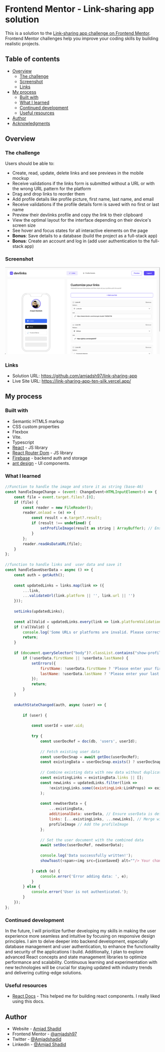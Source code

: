 # Frontend Mentor - Link-sharing app solution

This is a solution to the [Link-sharing app challenge on Frontend Mentor](https://www.frontendmentor.io/challenges/linksharing-app-Fbt7yweGsT). Frontend Mentor challenges help you improve your coding skills by building realistic projects.

## Table of contents

- [Overview](#overview)
    - [The challenge](#the-challenge)
    - [Screenshot](#screenshot)
    - [Links](#links)
- [My process](#my-process)
    - [Built with](#built-with)
    - [What I learned](#what-i-learned)
    - [Continued development](#continued-development)
    - [Useful resources](#useful-resources)
- [Author](#author)
- [Acknowledgments](#acknowledgments)


## Overview

### The challenge

Users should be able to:

- Create, read, update, delete links and see previews in the mobile mockup
- Receive validations if the links form is submitted without a URL or with the wrong URL pattern for the platform
- Drag and drop links to reorder them
- Add profile details like profile picture, first name, last name, and email
- Receive validations if the profile details form is saved with no first or last name
- Preview their devlinks profile and copy the link to their clipboard
- View the optimal layout for the interface depending on their device's screen size
- See hover and focus states for all interactive elements on the page
- **Bonus**: Save details to a database (build the project as a full-stack app)
- **Bonus**: Create an account and log in (add user authentication to the full-stack app)

### Screenshot

![](./screenshot.png)

### Links

- Solution URL: https://github.com/amjadsh97/link-sharing-app
- Live Site URL: https://link-sharing-app-ten-silk.vercel.app/

## My process

### Built with

- Semantic HTML5 markup
- CSS custom properties
- Flexbox
- Vite.
- Typescript
- [React](https://reactjs.org/) - JS library
- [React Router Dom](https://reactrouter.com/en/main) - JS library
- [Firebase](https://firebase.google.com/) - backend auth and storage
- [ant design](https://ant.design/components/overview/) - UI components.


### What I learned


```js
//Function to handle the image and store it as string (base-46)
const handleImageChange = (event: ChangeEvent<HTMLInputElement>) => {
	const file = event.target.files?.[0];
	if (file) {
		const reader = new FileReader();
		reader.onload = (e) => {
			const result = e.target?.result;
			if (result !== undefined) {
				setProfileImage(result as string | ArrayBuffer); // Ensure result is not undefined
			}
		};
		reader.readAsDataURL(file);
	}
};

//function to handle links and  user data and save it 
const handleSaveUserData = async () => {
	const auth = getAuth();

	const updatedLinks = links.map(link => ({
		...link,
		...validateUrl(link.platform || '', link.url || '')
	}));

	setLinks(updatedLinks);

	const allValid = updatedLinks.every(link => link.platformValidationMessage === '' && link.urlValidationMessage === '');
	if (!allValid) {
		console.log('Some URLs or platforms are invalid. Please correct them before saving.');
		return;
	}

	if (document.querySelector("body")?.classList.contains("show-profile")) {
		if (!userData.firstName || !userData.lastName) {
			setErrors({
				firstName: !userData.firstName ? 'Please enter your first name' : '',
				lastName: !userData.lastName ? 'Please enter your last name' : '',
			});
			return;
		}
	}

	onAuthStateChanged(auth, async (user) => {

		if (user) {

			const userId = user.uid;

			try {
				const userDocRef = doc(db, 'users', userId);

				// Fetch existing user data
				const userDocSnap = await getDoc(userDocRef);
				const existingData = userDocSnap.exists() ? userDocSnap.data() : {};

				// Combine existing data with new data without duplicates
				const existingLinks = existingData.links || [];
				const newLinks = updatedLinks.filter(link =>
					!existingLinks.some((existingLink:LinkProps) => existingLink.url === link.url)
				);

				const newUserData = {
					...existingData,
					additionalData: userData, // Ensure userData is defined elsewhere in your code
					links: [...existingLinks, ...newLinks], // Merge without duplicates
					profileImage // Add the profileImage
				};

				// Set the user document with the combined data
				await setDoc(userDocRef, newUserData);

				console.log('Data successfully written!');
				showToast(<span><img src={iconSaved} alt=""/> Your changes have been successfully saved!</span>);

			} catch (e) {
				console.error('Error adding data: ', e);
			}
		} else {
			console.error('User is not authenticated.');
		}
	});
};

```

### Continued development

In the future, I will prioritize further developing my skills in making the user experience 
more seamless and intuitive by focusing on responsive design principles. I aim to delve 
deeper into backend development, especially database management and user authentication, 
to enhance the functionality and security of the applications I build. Additionally, I plan
to explore advanced React concepts and state management libraries to optimize performance and
scalability. Continuous learning and experimentation with new technologies will be crucial for
staying updated with industry trends and delivering cutting-edge solutions.


### Useful resources

- [React Docs](https://react.dev/) - This helped me for building react components. I really liked using this docs.


## Author

- Website - [Amjad Shadid](https://amjadshadid.vercel.app/)
- Frontend Mentor - [@amjadsh97](https://www.frontendmentor.io/profile/amjadsh97)
- Twitter - [@Amjadshadid](https://twitter.com/Amjadshadid)
- Linkedin - [@Amjad Shadid](https://www.linkedin.com/in/amjad-shadid-134355134/)